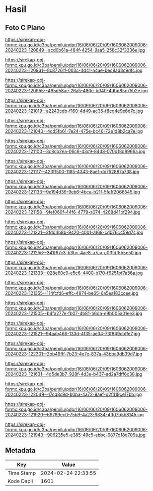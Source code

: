 # Hasil

## Foto C Plano

https://sirekap-obj-formc.kpu.go.id/c3ba/pemilu/pdpr/16/06/06/20/09/1606062009006-20240223-120849--acd0b61a-484f-4254-9aa5-258c32f3336e.jpg

https://sirekap-obj-formc.kpu.go.id/c3ba/pemilu/pdpr/16/06/06/20/09/1606062009006-20240223-120931--8c87261f-003c-4d41-a4ae-bec8ad3c9dfc.jpg

https://sirekap-obj-formc.kpu.go.id/c3ba/pemilu/pdpr/16/06/06/20/09/1606062009006-20240223-120955--495d58ae-26a5-480e-b040-4dbd85c75b2e.jpg

https://sirekap-obj-formc.kpu.go.id/c3ba/pemilu/pdpr/16/06/06/20/09/1606062009006-20240223-121019--a2243cdb-f160-4d49-ac35-f8cd4e9e6d7c.jpg

https://sirekap-obj-formc.kpu.go.id/c3ba/pemilu/pdpr/16/06/06/20/09/1606062009006-20240223-121040--4cd5fb61-7e24-475e-bc46-72e1d8b2ca7e.jpg

https://sirekap-obj-formc.kpu.go.id/c3ba/pemilu/pdpr/16/06/06/20/09/1606062009006-20240223-121100--3c8cb2ea-06c6-43c9-84d8-070d18d8966a.jpg

https://sirekap-obj-formc.kpu.go.id/c3ba/pemilu/pdpr/16/06/06/20/09/1606062009006-20240223-121117--423ff500-1185-4343-8aef-dc752887a738.jpg

https://sirekap-obj-formc.kpu.go.id/c3ba/pemilu/pdpr/16/06/06/20/09/1606062009006-20240223-121133--9e194d39-9eb6-4bca-b21f-5feff2066545.jpg

https://sirekap-obj-formc.kpu.go.id/c3ba/pemilu/pdpr/16/06/06/20/09/1606062009006-20240223-121158--9fef069f-44f6-4779-a074-4268d41bf294.jpg

https://sirekap-obj-formc.kpu.go.id/c3ba/pemilu/pdpr/16/06/06/20/09/1606062009006-20240223-121221--3fdd4b8b-9420-4001-a168-cd076c459d74.jpg

https://sirekap-obj-formc.kpu.go.id/c3ba/pemilu/pdpr/16/06/06/20/09/1606062009006-20240223-121256--341f67c3-b3bc-4ae8-a7ca-c03fdf5b5e50.jpg

https://sirekap-obj-formc.kpu.go.id/c3ba/pemilu/pdpr/16/06/06/20/09/1606062009006-20240223-121333--028e60c9-e5c6-4400-b170-f6251bf7a56a.jpg

https://sirekap-obj-formc.kpu.go.id/c3ba/pemilu/pdpr/16/06/06/20/09/1606062009006-20240223-121355--114fcfd6-effc-4874-be65-6a5ea183ccee.jpg

https://sirekap-obj-formc.kpu.go.id/c3ba/pemilu/pdpr/16/06/06/20/09/1606062009006-20240223-121505--b4fa277e-fb07-4b81-b6da-e9b005a01ee3.jpg

https://sirekap-obj-formc.kpu.go.id/c3ba/pemilu/pdpr/16/06/06/20/09/1606062009006-20240223-121521--94aab466-133d-4f35-ae34-73f849cbffe7.jpg

https://sirekap-obj-formc.kpu.go.id/c3ba/pemilu/pdpr/16/06/06/20/09/1606062009006-20240223-122301--2bb49fff-7b23-4e7e-837a-43bba9db39d7.jpg

https://sirekap-obj-formc.kpu.go.id/c3ba/pemilu/pdpr/16/06/06/20/09/1606062009006-20240223-121631--4d5de3b7-928f-4d3e-b437-ad2a7dff6c38.jpg

https://sirekap-obj-formc.kpu.go.id/c3ba/pemilu/pdpr/16/06/06/20/09/1606062009006-20240223-122049--17cd8c9d-b0ba-4a72-9aef-d2f419ce17bb.jpg

https://sirekap-obj-formc.kpu.go.id/c3ba/pemilu/pdpr/16/06/06/20/09/1606062009006-20240223-121920--69789ec0-75b9-4a23-9334-4ffd7b5b8145.jpg

https://sirekap-obj-formc.kpu.go.id/c3ba/pemilu/pdpr/16/06/06/20/09/1606062009006-20240223-121943--906235e5-e385-49c5-abbc-6877d18d709a.jpg


## Metadata

| Key        | Value               |
| ---------- | ------------------- |
| Time Stamp | 2024-02-24 22:33:55 |
| Kode Dapil | 1601                |



